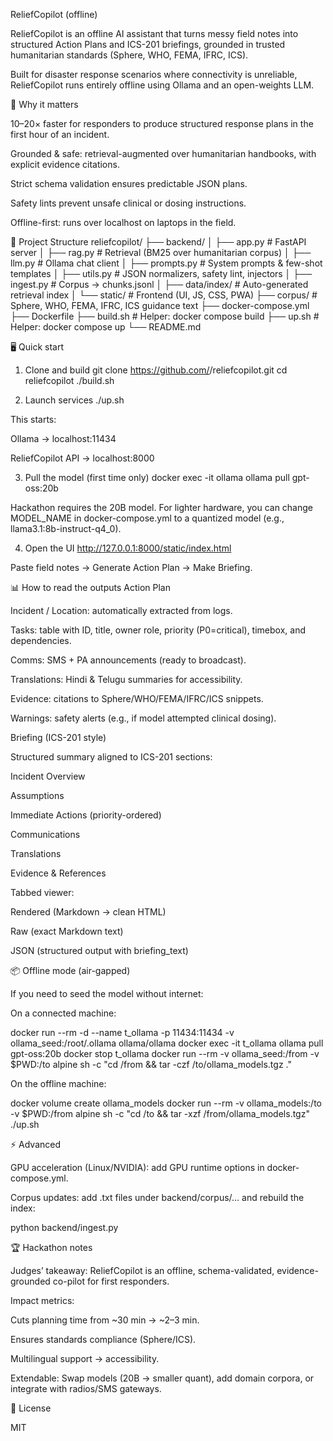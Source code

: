 ReliefCopilot (offline)

ReliefCopilot is an offline AI assistant that turns messy field notes into structured Action Plans and ICS-201 briefings, grounded in trusted humanitarian standards (Sphere, WHO, FEMA, IFRC, ICS).

Built for disaster response scenarios where connectivity is unreliable, ReliefCopilot runs entirely offline using Ollama
 and an open-weights LLM.

🚀 Why it matters

10–20× faster for responders to produce structured response plans in the first hour of an incident.

Grounded & safe: retrieval-augmented over humanitarian handbooks, with explicit evidence citations.

Strict schema validation ensures predictable JSON plans.

Safety lints prevent unsafe clinical or dosing instructions.

Offline-first: runs over localhost on laptops in the field.

📂 Project Structure
reliefcopilot/
├── backend/
│   ├── app.py            # FastAPI server
│   ├── rag.py            # Retrieval (BM25 over humanitarian corpus)
│   ├── llm.py            # Ollama chat client
│   ├── prompts.py        # System prompts & few-shot templates
│   ├── utils.py          # JSON normalizers, safety lint, injectors
│   ├── ingest.py         # Corpus → chunks.jsonl
│   ├── data/index/       # Auto-generated retrieval index
│   └── static/           # Frontend (UI, JS, CSS, PWA)
├── corpus/               # Sphere, WHO, FEMA, IFRC, ICS guidance text
├── docker-compose.yml
├── Dockerfile
├── build.sh              # Helper: docker compose build
├── up.sh                 # Helper: docker compose up
└── README.md

🖥️ Quick start
1. Clone and build
git clone https://github.com/<you>/reliefcopilot.git
cd reliefcopilot
./build.sh

2. Launch services
./up.sh


This starts:

Ollama → localhost:11434

ReliefCopilot API → localhost:8000

3. Pull the model (first time only)
docker exec -it ollama ollama pull gpt-oss:20b


Hackathon requires the 20B model. For lighter hardware, you can change
MODEL_NAME in docker-compose.yml to a quantized model (e.g., llama3.1:8b-instruct-q4_0).

4. Open the UI
http://127.0.0.1:8000/static/index.html


Paste field notes → Generate Action Plan → Make Briefing.

📊 How to read the outputs
Action Plan

Incident / Location: automatically extracted from logs.

Tasks: table with ID, title, owner role, priority (P0=critical), timebox, and dependencies.

Comms: SMS + PA announcements (ready to broadcast).

Translations: Hindi & Telugu summaries for accessibility.

Evidence: citations to Sphere/WHO/FEMA/IFRC/ICS snippets.

Warnings: safety alerts (e.g., if model attempted clinical dosing).

Briefing (ICS-201 style)

Structured summary aligned to ICS-201 sections:

Incident Overview

Assumptions

Immediate Actions (priority-ordered)

Communications

Translations

Evidence & References

Tabbed viewer:

Rendered (Markdown → clean HTML)

Raw (exact Markdown text)

JSON (structured output with briefing_text)

📦 Offline mode (air-gapped)

If you need to seed the model without internet:

On a connected machine:

docker run --rm -d --name t_ollama -p 11434:11434 -v ollama_seed:/root/.ollama ollama/ollama
docker exec -it t_ollama ollama pull gpt-oss:20b
docker stop t_ollama
docker run --rm -v ollama_seed:/from -v $PWD:/to alpine sh -c "cd /from && tar -czf /to/ollama_models.tgz ."


On the offline machine:

docker volume create ollama_models
docker run --rm -v ollama_models:/to -v $PWD:/from alpine sh -c "cd /to && tar -xzf /from/ollama_models.tgz"
./up.sh

⚡ Advanced

GPU acceleration (Linux/NVIDIA): add GPU runtime options in docker-compose.yml.

Corpus updates: add .txt files under backend/corpus/… and rebuild the index:

python backend/ingest.py

🏆 Hackathon notes

Judges’ takeaway: ReliefCopilot is an offline, schema-validated, evidence-grounded co-pilot for first responders.

Impact metrics:

Cuts planning time from ~30 min → ~2–3 min.

Ensures standards compliance (Sphere/ICS).

Multilingual support → accessibility.

Extendable: Swap models (20B → smaller quant), add domain corpora, or integrate with radios/SMS gateways.

📜 License

MIT